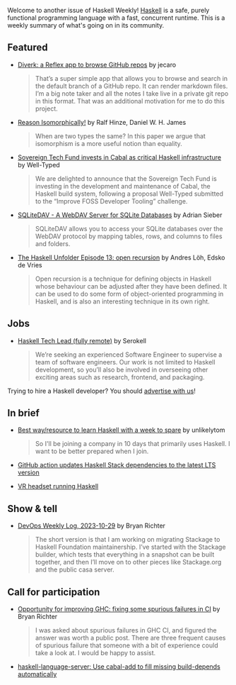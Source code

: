 Welcome to another issue of Haskell Weekly!
[Haskell](https://www.haskell.org) is a safe, purely functional programming language with a fast, concurrent runtime.
This is a weekly summary of what's going on in its community.

## Featured

- [Diverk: a Reflex app to browse GitHub repos](https://discourse.haskell.org/t/diverk-a-reflex-app-to-browse-github-repo/7904) by jecaro
  > That’s a super simple app that allows you to browse and search in the default branch of a GitHub repo. It can render markdown files. I’m a big note taker and all the notes I take live in a private git repo in this format. That was an additional motivation for me to do this project.

- [Reason Isomorphically!](https://www.cs.ox.ac.uk/people/daniel.james/iso/iso.pdf) by Ralf Hinze, Daniel W. H. James
  > When are two types the same? In this paper we argue that isomorphism is a more useful notion than equality. 

- [Sovereign Tech Fund invests in Cabal as critical Haskell infrastructure](https://well-typed.com/blog/2023/10/sovereign-tech-fund-invests-in-cabal/) by Well-Typed
  > We are delighted to announce that the Sovereign Tech Fund is investing in the development and maintenance of Cabal, the Haskell build system, following a proposal Well-Typed submitted to the “Improve FOSS Developer Tooling” challenge.
  
- [SQLiteDAV - A WebDAV Server for SQLite Databases](https://discourse.haskell.org/t/sqlitedav-a-webdav-server-for-sqlite-databases/7908) by Adrian Sieber
  > SQLiteDAV allows you to access your SQLite databases over the WebDAV protocol by mapping tables, rows, and columns to files and folders.
  
- [The Haskell Unfolder Episode 13: open recursion](https://www.well-typed.com/blog/2023/10/haskell-unfolder-episode-13-open-recursion/) by Andres Löh, Edsko de Vries
  > Open recursion is a technique for defining objects in Haskell whose behaviour can be adjusted after they have been defined. It can be used to do some form of object-oriented programming in Haskell, and is also an interesting technique in its own right.

## Jobs

- [Haskell Tech Lead (fully remote)](https://discourse.haskell.org/t/haskell-tech-lead-fully-remote/7932) by Serokell
  > We’re seeking an experienced Software Engineer to supervise a team of software engineers. Our work is not limited to Haskell development, so you’ll also be involved in overseeing other exciting areas such as research, frontend, and packaging.

Trying to hire a Haskell developer?
You should [advertise with us](https://haskellweekly.news/advertising.html)!

## In brief

- [Best way/resource to learn Haskell with a week to spare](https://www.reddit.com/r/haskell/comments/17bneno/best_wayresource_to_learn_haskell_with_a_week_to/) by unlikelytom
  > So I'll be joining a company in 10 days that primarily uses Haskell. I want to be better prepared when I join.

- [GitHub action updates Haskell Stack dependencies to the latest LTS version](https://github.com/stevemao/dep-haskell-stack)

- [VR headset running Haskell](https://github.com/SimulaVR)

## Show & tell

- [DevOps Weekly Log, 2023-10-29](https://discourse.haskell.org/t/devops-weekly-log-2023-10-29/7945) by Bryan Richter
  > The short version is that I am working on migrating Stackage to Haskell Foundation maintainership. I’ve started with the Stackage builder, which tests that everything in a snapshot can be built together, and then I’ll move on to other pieces like Stackage.org and the public casa server.

## Call for participation

- [Opportunity for improving GHC: fixing some spurious failures in CI](https://discourse.haskell.org/t/opportunity-for-improving-ghc-fixing-some-spurious-failures-in-ci/7903) by Bryan Richter
  > I was asked about spurious failures in GHC CI, and figured the answer was worth a public post. There are three frequent causes of spurious failure that someone with a bit of experience could take a look at. I would be happy to assist.

- [haskell-language-server: Use cabal-add to fill missing build-depends automatically](https://github.com/haskell/haskell-language-server/issues/3853)
